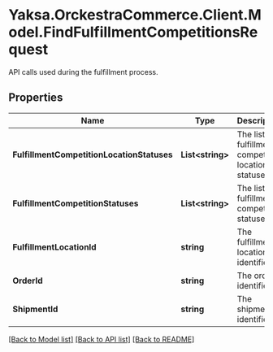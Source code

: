 # Yaksa.OrckestraCommerce.Client.Model.FindFulfillmentCompetitionsRequest
API calls used during the fulfillment process.

## Properties

Name | Type | Description | Notes
------------ | ------------- | ------------- | -------------
**FulfillmentCompetitionLocationStatuses** | **List&lt;string&gt;** | The list of fulfillment competition location statuses. | [optional] 
**FulfillmentCompetitionStatuses** | **List&lt;string&gt;** | The list of fulfillment competition statuses. | [optional] 
**FulfillmentLocationId** | **string** | The fulfillment location identifier. | [optional] 
**OrderId** | **string** | The order identifier. | [optional] 
**ShipmentId** | **string** | The shipment identifier. | [optional] 

[[Back to Model list]](../README.md#documentation-for-models) [[Back to API list]](../README.md#documentation-for-api-endpoints) [[Back to README]](../README.md)

